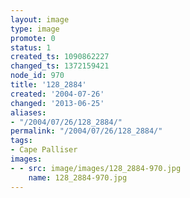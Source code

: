 ```yaml
---
layout: image
type: image
promote: 0
status: 1
created_ts: 1090862227
changed_ts: 1372159421
node_id: 970
title: '128_2884'
created: '2004-07-26'
changed: '2013-06-25'
aliases:
- "/2004/07/26/128_2884/"
permalink: "/2004/07/26/128_2884/"
tags:
- Cape Palliser
images:
- - src: image/images/128_2884-970.jpg
    name: 128_2884-970.jpg
---
```


